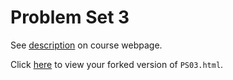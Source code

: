 # Problem Set 3

See [description](https://rudeboybert.github.io/STAT495/#problem_set_3) on course webpage.

Click [here](https://github.com/saraculhane/PS03/blob/master/PS03.html) to view your forked version of `PS03.html`.